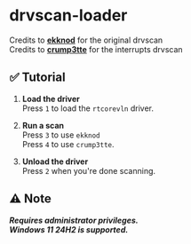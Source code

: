 # drvscan-loader

Credits to [**ekknod**](https://github.com/ekknod/drvscan) for the original drvscan  
Credits to [**crump3tte**](https://github.com/Crump3tte/drvscan-interrupt-info) for the interrupts drvscan

## ✅ Tutorial

1. **Load the driver**  
   Press `1` to load the `rtcorevln` driver.

2. **Run a scan**  
   Press `3` to use `ekknod`  
   Press `4` to use `crump3tte`.

3. **Unload the driver**  
   Press `2` when you're done scanning.

## ⚠️ Note

***Requires administrator privileges.***  
***Windows 11 24H2 is supported.***
